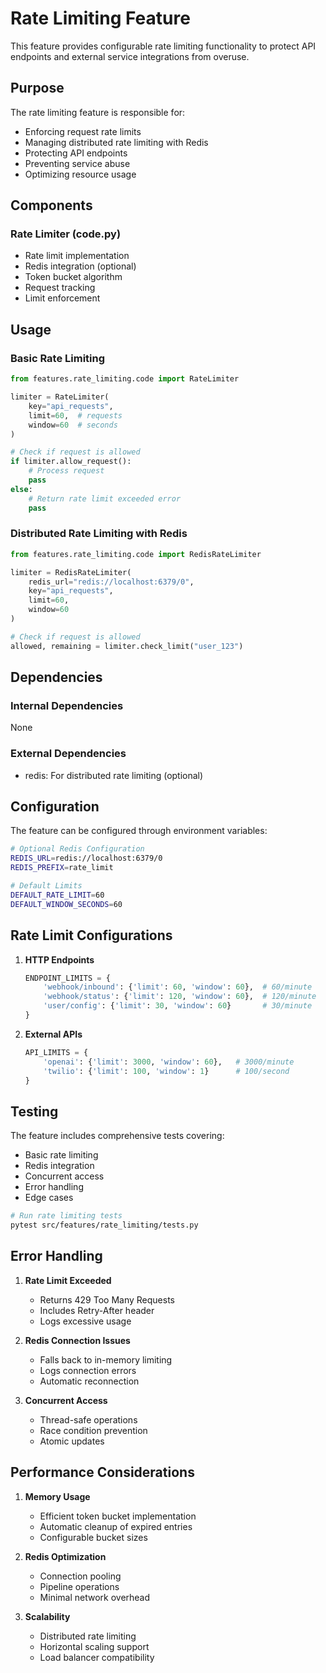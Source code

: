 # Rate Limiting Feature

This feature provides configurable rate limiting functionality to protect API endpoints and external service integrations from overuse.

## Purpose

The rate limiting feature is responsible for:
- Enforcing request rate limits
- Managing distributed rate limiting with Redis
- Protecting API endpoints
- Preventing service abuse
- Optimizing resource usage

## Components

### Rate Limiter (code.py)
- Rate limit implementation
- Redis integration (optional)
- Token bucket algorithm
- Request tracking
- Limit enforcement

## Usage

### Basic Rate Limiting

```python
from features.rate_limiting.code import RateLimiter

limiter = RateLimiter(
    key="api_requests",
    limit=60,  # requests
    window=60  # seconds
)

# Check if request is allowed
if limiter.allow_request():
    # Process request
    pass
else:
    # Return rate limit exceeded error
    pass
```

### Distributed Rate Limiting with Redis

```python
from features.rate_limiting.code import RedisRateLimiter

limiter = RedisRateLimiter(
    redis_url="redis://localhost:6379/0",
    key="api_requests",
    limit=60,
    window=60
)

# Check if request is allowed
allowed, remaining = limiter.check_limit("user_123")
```

## Dependencies

### Internal Dependencies
None

### External Dependencies
- redis: For distributed rate limiting (optional)

## Configuration

The feature can be configured through environment variables:

```bash
# Optional Redis Configuration
REDIS_URL=redis://localhost:6379/0
REDIS_PREFIX=rate_limit

# Default Limits
DEFAULT_RATE_LIMIT=60
DEFAULT_WINDOW_SECONDS=60
```

## Rate Limit Configurations

1. **HTTP Endpoints**
   ```python
   ENDPOINT_LIMITS = {
       'webhook/inbound': {'limit': 60, 'window': 60},  # 60/minute
       'webhook/status': {'limit': 120, 'window': 60},  # 120/minute
       'user/config': {'limit': 30, 'window': 60}       # 30/minute
   }
   ```

2. **External APIs**
   ```python
   API_LIMITS = {
       'openai': {'limit': 3000, 'window': 60},   # 3000/minute
       'twilio': {'limit': 100, 'window': 1}      # 100/second
   }
   ```

## Testing

The feature includes comprehensive tests covering:
- Basic rate limiting
- Redis integration
- Concurrent access
- Error handling
- Edge cases

```bash
# Run rate limiting tests
pytest src/features/rate_limiting/tests.py
```

## Error Handling

1. **Rate Limit Exceeded**
   - Returns 429 Too Many Requests
   - Includes Retry-After header
   - Logs excessive usage

2. **Redis Connection Issues**
   - Falls back to in-memory limiting
   - Logs connection errors
   - Automatic reconnection

3. **Concurrent Access**
   - Thread-safe operations
   - Race condition prevention
   - Atomic updates

## Performance Considerations

1. **Memory Usage**
   - Efficient token bucket implementation
   - Automatic cleanup of expired entries
   - Configurable bucket sizes

2. **Redis Optimization**
   - Connection pooling
   - Pipeline operations
   - Minimal network overhead

3. **Scalability**
   - Distributed rate limiting
   - Horizontal scaling support
   - Load balancer compatibility
